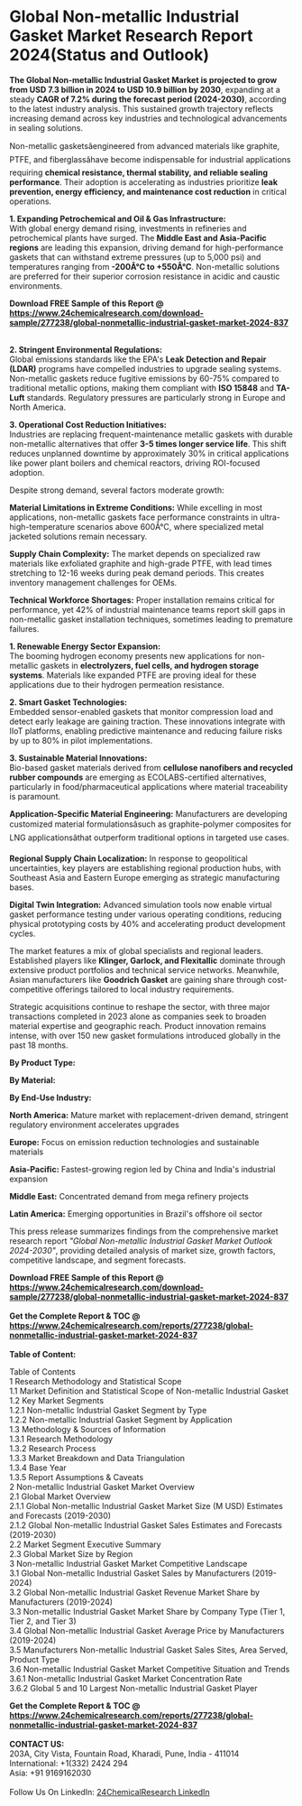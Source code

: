 <h1>Global Non-metallic Industrial Gasket Market Research Report 2024(Status and Outlook)</h1><p><strong>The Global Non-metallic Industrial Gasket Market is projected to grow from USD 7.3 billion in 2024 to USD 10.9 billion by 2030</strong>, expanding at a steady <strong>CAGR of 7.2% during the forecast period (2024-2030)</strong>, according to the latest industry analysis. This sustained growth trajectory reflects increasing demand across key industries and technological advancements in sealing solutions.</p><p>Non-metallic gasketsâengineered from advanced materials like graphite, PTFE, and fiberglassâhave become indispensable for industrial applications requiring <strong>chemical resistance, thermal stability, and reliable sealing performance</strong>. Their adoption is accelerating as industries prioritize <strong>leak prevention, energy efficiency, and maintenance cost reduction</strong> in critical operations.</p><p><strong>1. Expanding Petrochemical and Oil &amp; Gas Infrastructure:</strong><br>
With global energy demand rising, investments in refineries and petrochemical plants have surged. The <strong>Middle East and Asia-Pacific regions</strong> are leading this expansion, driving demand for high-performance gaskets that can withstand extreme pressures (up to 5,000 psi) and temperatures ranging from <strong>-200Â°C to +550Â°C</strong>. Non-metallic solutions are preferred for their superior corrosion resistance in acidic and caustic environments.</p><div><b>Download FREE Sample of this Report @ 
            <a href="https://www.24chemicalresearch.com/download-sample/277238/global-nonmetallic-industrial-gasket-market-2024-837">
            https://www.24chemicalresearch.com/download-sample/277238/global-nonmetallic-industrial-gasket-market-2024-837</a></b></div><br><p><strong>2. Stringent Environmental Regulations:</strong><br>
Global emissions standards like the EPA's <strong>Leak Detection and Repair (LDAR)</strong> programs have compelled industries to upgrade sealing systems. Non-metallic gaskets reduce fugitive emissions by 60-75% compared to traditional metallic options, making them compliant with <strong>ISO 15848</strong> and <strong>TA-Luft</strong> standards. Regulatory pressures are particularly strong in Europe and North America.</p><p><strong>3. Operational Cost Reduction Initiatives:</strong><br>
Industries are replacing frequent-maintenance metallic gaskets with durable non-metallic alternatives that offer <strong>3-5 times longer service life</strong>. This shift reduces unplanned downtime by approximately 30% in critical applications like power plant boilers and chemical reactors, driving ROI-focused adoption.</p><p>Despite strong demand, several factors moderate growth:</p><p><strong>Material Limitations in Extreme Conditions:</strong> While excelling in most applications, non-metallic gaskets face performance constraints in ultra-high-temperature scenarios above 600Â°C, where specialized metal jacketed solutions remain necessary.</p><p><strong>Supply Chain Complexity:</strong> The market depends on specialized raw materials like exfoliated graphite and high-grade PTFE, with lead times stretching to 12-16 weeks during peak demand periods. This creates inventory management challenges for OEMs.</p><p><strong>Technical Workforce Shortages:</strong> Proper installation remains critical for performance, yet 42% of industrial maintenance teams report skill gaps in non-metallic gasket installation techniques, sometimes leading to premature failures.</p><p><strong>1. Renewable Energy Sector Expansion:</strong><br>
The booming hydrogen economy presents new applications for non-metallic gaskets in <strong>electrolyzers, fuel cells, and hydrogen storage systems</strong>. Materials like expanded PTFE are proving ideal for these applications due to their hydrogen permeation resistance.</p><p><strong>2. Smart Gasket Technologies:</strong><br>
Embedded sensor-enabled gaskets that monitor compression load and detect early leakage are gaining traction. These innovations integrate with IIoT platforms, enabling predictive maintenance and reducing failure risks by up to 80% in pilot implementations.</p><p><strong>3. Sustainable Material Innovations:</strong><br>
Bio-based gasket materials derived from <strong>cellulose nanofibers and recycled rubber compounds</strong> are emerging as ECOLABS-certified alternatives, particularly in food/pharmaceutical applications where material traceability is paramount.</p><p><strong>Application-Specific Material Engineering:</strong> Manufacturers are developing customized material formulationsâsuch as graphite-polymer composites for LNG applicationsâthat outperform traditional options in targeted use cases.</p><p><strong>Regional Supply Chain Localization:</strong> In response to geopolitical uncertainties, key players are establishing regional production hubs, with Southeast Asia and Eastern Europe emerging as strategic manufacturing bases.</p><p><strong>Digital Twin Integration:</strong> Advanced simulation tools now enable virtual gasket performance testing under various operating conditions, reducing physical prototyping costs by 40% and accelerating product development cycles.</p><p>The market features a mix of global specialists and regional leaders. Established players like <strong>Klinger, Garlock, and Flexitallic</strong> dominate through extensive product portfolios and technical service networks. Meanwhile, Asian manufacturers like <strong>Goodrich Gasket</strong> are gaining share through cost-competitive offerings tailored to local industry requirements.</p><p>Strategic acquisitions continue to reshape the sector, with three major transactions completed in 2023 alone as companies seek to broaden material expertise and geographic reach. Product innovation remains intense, with over 150 new gasket formulations introduced globally in the past 18 months.</p><p><strong>By Product Type:</strong></p><p><strong>By Material:</strong></p><p><strong>By End-Use Industry:</strong></p><p><strong>North America:</strong> Mature market with replacement-driven demand, stringent regulatory environment accelerates upgrades</p><p><strong>Europe:</strong> Focus on emission reduction technologies and sustainable materials</p><p><strong>Asia-Pacific:</strong> Fastest-growing region led by China and India's industrial expansion</p><p><strong>Middle East:</strong> Concentrated demand from mega refinery projects</p><p><strong>Latin America:</strong> Emerging opportunities in Brazil's offshore oil sector</p><p>This press release summarizes findings from the comprehensive market research report <em>"Global Non-metallic Industrial Gasket Market Outlook 2024-2030"</em>, providing detailed analysis of market size, growth factors, competitive landscape, and segment forecasts.</p><div><b>Download FREE Sample of this Report @ 
            <a href="https://www.24chemicalresearch.com/download-sample/277238/global-nonmetallic-industrial-gasket-market-2024-837">
            https://www.24chemicalresearch.com/download-sample/277238/global-nonmetallic-industrial-gasket-market-2024-837</a></b></div><br><div><b>Get the Complete Report & TOC @ 
            <a href="https://www.24chemicalresearch.com/reports/277238/global-nonmetallic-industrial-gasket-market-2024-837">
            https://www.24chemicalresearch.com/reports/277238/global-nonmetallic-industrial-gasket-market-2024-837</a></b></div><br>
            <b>Table of Content:</b><p>Table of Contents<br />
1 Research Methodology and Statistical Scope<br />
1.1 Market Definition and Statistical Scope of Non-metallic Industrial Gasket<br />
1.2 Key Market Segments<br />
1.2.1 Non-metallic Industrial Gasket Segment by Type<br />
1.2.2 Non-metallic Industrial Gasket Segment by Application<br />
1.3 Methodology & Sources of Information<br />
1.3.1 Research Methodology<br />
1.3.2 Research Process<br />
1.3.3 Market Breakdown and Data Triangulation<br />
1.3.4 Base Year<br />
1.3.5 Report Assumptions & Caveats<br />
2 Non-metallic Industrial Gasket Market Overview<br />
2.1 Global Market Overview<br />
2.1.1 Global Non-metallic Industrial Gasket Market Size (M USD) Estimates and Forecasts (2019-2030)<br />
2.1.2 Global Non-metallic Industrial Gasket Sales Estimates and Forecasts (2019-2030)<br />
2.2 Market Segment Executive Summary<br />
2.3 Global Market Size by Region<br />
3 Non-metallic Industrial Gasket Market Competitive Landscape<br />
3.1 Global Non-metallic Industrial Gasket Sales by Manufacturers (2019-2024)<br />
3.2 Global Non-metallic Industrial Gasket Revenue Market Share by Manufacturers (2019-2024)<br />
3.3 Non-metallic Industrial Gasket Market Share by Company Type (Tier 1, Tier 2, and Tier 3)<br />
3.4 Global Non-metallic Industrial Gasket Average Price by Manufacturers (2019-2024)<br />
3.5 Manufacturers Non-metallic Industrial Gasket Sales Sites, Area Served, Product Type<br />
3.6 Non-metallic Industrial Gasket Market Competitive Situation and Trends<br />
3.6.1 Non-metallic Industrial Gasket Market Concentration Rate<br />
3.6.2 Global 5 and 10 Largest Non-metallic Industrial Gasket Player</p><div><b>Get the Complete Report & TOC @ 
            <a href="https://www.24chemicalresearch.com/reports/277238/global-nonmetallic-industrial-gasket-market-2024-837">
            https://www.24chemicalresearch.com/reports/277238/global-nonmetallic-industrial-gasket-market-2024-837</a></b></div><br><b>CONTACT US:</b><br>
            203A, City Vista, Fountain Road, Kharadi, Pune, India - 411014<br>
            International: +1(332) 2424 294<br>
            Asia: +91 9169162030 <br><br>
            Follow Us On LinkedIn: <a href="https://www.linkedin.com/company/24chemicalresearch/">24ChemicalResearch LinkedIn</a>